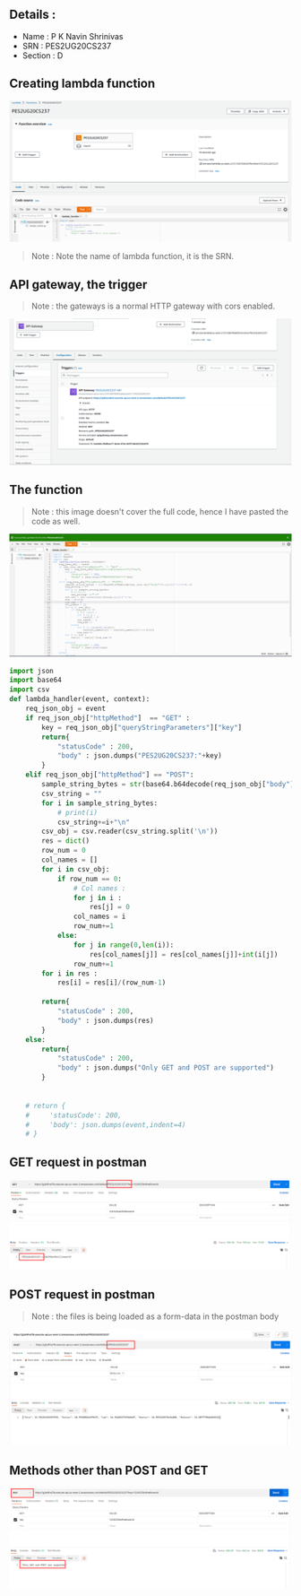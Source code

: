 ## Details : 
- Name : P K Navin Shrinivas
- SRN : PES2UG20CS237
- Section : D 
## Creating lambda function 
![image with labda function](CC/ASSIGNMENT-1/1.png)
> Note : Note the name of lambda function, it is the SRN.

## API gateway, the trigger 
> Note : the gateways is a normal HTTP gateway with cors enabled.

![image with gateway as a trigger](1b.png)
## The function
> Note : this image doesn't cover the full code, hence I have pasted the code as well. 

![image with deployable code for asked endpoints](1c.png)
```python
import json
import base64
import csv 
def lambda_handler(event, context):
    req_json_obj = event
    if req_json_obj["httpMethod"]  == "GET" :
        key = req_json_obj["queryStringParameters"]["key"]
        return{
            "statusCode" : 200,
            "body" : json.dumps("PES2UG20CS237:"+key)
        }
    elif req_json_obj["httpMethod"] == "POST":
        sample_string_bytes = str(base64.b64decode(req_json_obj["body"])).split('\\n')[4:-3]
        csv_string = ""
        for i in sample_string_bytes:
            # print(i)
            csv_string+=i+"\n"
        csv_obj = csv.reader(csv_string.split('\n'))
        res = dict()
        row_num = 0
        col_names = []
        for i in csv_obj:
            if row_num == 0:
                # Col names : 
                for j in i :
                    res[j] = 0
                col_names = i
                row_num+=1
            else:
                for j in range(0,len(i)): 
                    res[col_names[j]] = res[col_names[j]]+int(i[j])
                row_num+=1
        for i in res : 
            res[i] = res[i]/(row_num-1)

        return{
            "statusCode" : 200,
            "body" : json.dumps(res)
        }
    else:
        return{
            "statusCode" : 200,
            "body" : json.dumps("Only GET and POST are supported")
        }
    
    
    # return {
    #     'statusCode': 200,
    #     'body': json.dumps(event,indent=4)
    # }
```
## GET request in postman 
![postman get request image](1d.png)
## POST request in postman 
> Note : the files is being loaded as a form-data in the postman body 

![image returning the average of cols in csv](1e.png)
## Methods other than POST and GET
![image with response for other than post or get](1f.png)